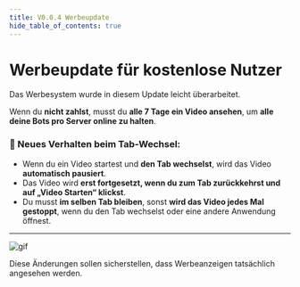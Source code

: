 ```yaml
---
title: V0.0.4 Werbeupdate
hide_table_of_contents: true
---
```


# Werbeupdate für kostenlose Nutzer

Das Werbesystem wurde in diesem Update leicht überarbeitet.

Wenn du **nicht zahlst**, musst du **alle 7 Tage ein Video ansehen**, um **alle deine Bots pro Server online zu halten**.

### 🚫 Neues Verhalten beim Tab-Wechsel:

- Wenn du ein Video startest und **den Tab wechselst**, wird das Video **automatisch pausiert**.
- Das Video wird **erst fortgesetzt, wenn du zum Tab zurückkehrst und auf „Video Starten“ klickst**.
- Du musst **im selben Tab bleiben**, sonst **wird das Video jedes Mal gestoppt**, wenn du den Tab wechselst oder eine andere Anwendung öffnest.

---

![gif](@site/static/img/ads.gif)

Diese Änderungen sollen sicherstellen, dass Werbeanzeigen tatsächlich angesehen werden.